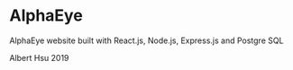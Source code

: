 # AlphaEye

AlphaEye website built with React.js, Node.js, Express.js and Postgre SQL

Albert Hsu 2019